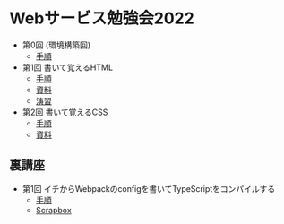 # Webサービス勉強会2022

- 第0回 (環境構築回)
  - [手順](https://github.com/kmc-jp/2022-web/tree/main/welcome)
- 第1回 書いて覚えるHTML
  - [手順](https://github.com/kmc-jp/2022-web/tree/main/section-template/section-01)
  - [資料](https://github.com/kmc-jp/2022-web/blob/main/notes/section-01.md)
  - [演習](https://github.com/kmc-jp/2022-web/tree/main/exercises/section-01)
- 第2回 書いて覚えるCSS
  - [手順](https://github.com/kmc-jp/2022-web/tree/main/section-template/section-02)
  - [資料](https://github.com/kmc-jp/2022-web/blob/main/notes/section-02.md)

## 裏講座
- 第1回 イチからWebpackのconfigを書いてTypeScriptをコンパイルする
  - [手順](https://github.com/kmc-jp/2022-web/tree/main/ura-section-01)
  - [Scrapbox](https://scrapbox.io/2022-web-ura/%E7%AC%AC1%E5%9B%9E_%E3%82%A4%E3%83%81%E3%81%8B%E3%82%89Webpack%E3%81%AEconfig%E3%82%92%E6%9B%B8%E3%81%84%E3%81%A6TypeScript%E3%82%92%E3%82%B3%E3%83%B3%E3%83%91%E3%82%A4%E3%83%AB%E3%81%99%E3%82%8B)
